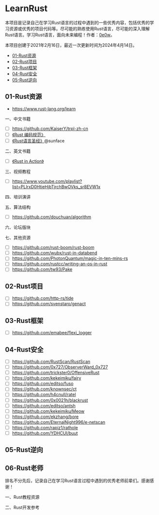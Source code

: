 # LearnRust

本项目是记录自己在学习Rust语言的过程中遇到的一些优秀内容，包括优秀的学习资源或优秀的项目代码等。尽可能的熟练使用Rust语言，尽可能的深入理解Rust语言。学习Rust语言，面向未来编程！作者：[0e0w](https://github.com/0e0w/LearnGolang)。

本项目创建于2021年2月16日，最近一次更新时间为2024年4月14日。

- [01-Rust资源]()
- [02-Rust项目]()
- [03-Rust框架]()
- [04-Rust安全]()
- [05-Rust逆向]()

## 01-Rust资源

- https://www.rust-lang.org/learn

一、中文书籍
- [ ] https://github.com/KaiserY/trpl-zh-cn
- [ ] [《Rust 编码规范》](https://github.com/Rust-Coding-Guidelines/rust-coding-guidelines-zh)
- [ ] [《Rust语言圣经》](https://github.com/sunface/rust-course)@sunface

二、英文书籍
- [ ] [《Rust in Action》](https://livebook.manning.com/book/rust-in-action/)

三、视频教程
- [ ] https://www.youtube.com/playlist?list=PLlrxD0HtieHjbTjrchBwOVks_sr8EVW1x

四、培训演讲

五、算法结构
- [ ] https://github.com/douchuan/algorithm

六、论坛版块

七、其他资源
- [ ] https://github.com/rust-boom/rust-boom
- [ ] https://github.com/wubx/rust-in-databend
- [ ] https://github.com/PhotonQuantum/magic-in-ten-mins-rs
- [ ] https://github.com/rustcc/writing-an-os-in-rust
- [ ] https://github.com/tw93/Pake

## 02-Rust项目

- [ ] https://github.com/http-rs/tide
- [ ] https://github.com/svenstaro/genact

## 03-Rust框架

- [ ] https://github.com/emabee/flexi_logger

## 04-Rust安全

- [ ] https://github.com/RustScan/RustScan
- [ ] https://github.com/0x727/ObserverWard_0x727
- [ ] https://github.com/trickster0/OffensiveRust
- [ ] https://github.com/kekeimiku/fairy
- [ ] https://github.com/editso/fuso
- [ ] https://github.com/knownsec/ct
- [ ] https://github.com/h4cnull/ratel
- [ ] https://github.com/0x0021h/blackrust
- [ ] https://github.com/editso/antsh
- [ ] https://github.com/kekeimiku/Meow
- [ ] https://github.com/ekzhang/bore
- [ ] https://github.com/EternalNight996/e-netscan
- [ ] https://github.com/rapiz1/rathole
- [ ] https://github.com/YDHCUI/buut

## 05-Rust逆向

## 06-Rust老师

排名不分先后，记录自己在学习Rust语言过程中遇到的优秀老师前辈们。感谢感谢！

一、Rust教程资源

二、Rust开发参考
